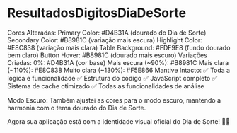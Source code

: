 # ResultadosDigitosDiaDeSorte

Cores Alteradas:
Primary Color: #D4B31A (dourado do Dia de Sorte)
Secondary Color: #B8981C (variação mais escura)
Highlight Color: #E8C838 (variação mais clara)
Table Background: #FDF9E8 (fundo dourado bem claro)
Button Hover: #B8981C (dourado mais escuro)
Variações Criadas:
0%: #D4B31A (cor base)
Mais escura (~90%): #B8981C
Mais clara (~110%): #E8C838
Muito clara (~130%): #F5E866
Mantive Intacto:
✅ Toda a lógica e funcionalidade
✅ Estrutura do código
✅ JavaScript completo
✅ Sistema de cache otimizado
✅ Todas as funcionalidades de análise

Modo Escuro:
Também ajustei as cores para o modo escuro, mantendo a harmonia com o tema dourado do Dia de Sorte.

Agora sua aplicação está com a identidade visual oficial do Dia de Sorte! 🎯✨